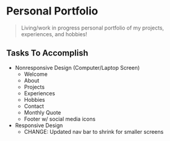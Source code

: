 # Personal Portfolio
> Living/work in progress personal portfolio of my projects, experiences, and hobbies!

## Tasks To Accomplish
* Nonresponsive Design (Computer/Laptop Screen)
    * Welcome
    * About
    * Projects
    * Experiences
    * Hobbies
    * Contact
    * Monthly Quote
    * Footer w/ social media icons
* Responsive Design
    * CHANGE: Updated nav bar to shrink for smaller screens


